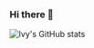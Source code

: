 ### Hi there 👋

![Ivy's GitHub stats](https://github-readme-stats.vercel.app/api?username=ivyhu630&show_icons=true&theme=radical&hide=star,issues)

<!--
**ivyhu630/IvyHu630** is a ✨ _special_ ✨ repository because its `README.md` (this file) appears on your GitHub profile.

Here are some ideas to get you started:

- 🔭 I’m currently working on ...
- 🌱 I’m currently learning ...
- 👯 I’m looking to collaborate on ...
- 🤔 I’m looking for help with ...
- 💬 Ask me about ...
- 📫 How to reach me: ...
- 😄 Pronouns: ...
- ⚡ Fun fact: ...
-->
